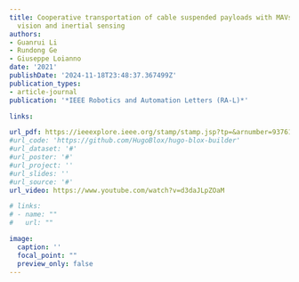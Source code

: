 ```yaml
---
title: Cooperative transportation of cable suspended payloads with MAVs using monocular
  vision and inertial sensing
authors:
- Guanrui Li
- Rundong Ge
- Giuseppe Loianno
date: '2021'
publishDate: '2024-11-18T23:48:37.367499Z'
publication_types:
- article-journal
publication: '*IEEE Robotics and Automation Letters (RA-L)*'

links:

url_pdf: https://ieeexplore.ieee.org/stamp/stamp.jsp?tp=&arnumber=9376103
#url_code: 'https://github.com/HugoBlox/hugo-blox-builder'
#url_dataset: '#'
#url_poster: '#'
#url_project: ''
#url_slides: ''
#url_source: '#'
url_video: https://www.youtube.com/watch?v=d3daJLpZOaM 

# links:
# - name: ""
#   url: ""

image:
  caption: ''
  focal_point: ""
  preview_only: false
---
```

